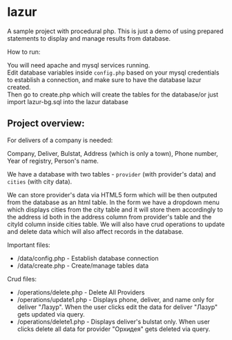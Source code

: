# lazur
A sample project with procedural php. This is just a demo of using prepared statements to display and manage results from database.


How to run:

You will need apache and mysql services running.  
Edit database variables inside `config.php` based on your mysql credentials to establish a connection, and make sure to have the database lazur created.  
Then go to create.php which will create the tables for the database/or just import lazur-bg.sql into the lazur database

## Project overview:  
For delivers of a company is needed: 

Company, Deliver, Bulstat, Address (which is only a town), Phone number, Year of registry, Person's name.

We have a database with two tables - `provider` (with provider's data) and `cities` (with city data).

We can store provider's data via HTML5 form  which will be then outputed from the database as an html table. 
In the form we have a dropdown menu which displays cities from the city table and it will store them accordingly to the address id 
both in the address column from provider's table and the cityId column inside cities table.
We will also have crud operations to update and delete data which will also affect records in the database.

Important files:
* /data/config.php - Establish database connection
* /data/create.php - Create/manage tables data

Crud files:
* /operations/delete.php - Delete All Providers
* /operations/update1.php - Displays phone, deliver, and name only for deliver "Лазур". When the user clicks edit the data for deliver "Лазур" gets updated via query.
* /operations/delete1.php - Displays deliver's bulstat only. When user clicks delete all data for provider "Орхидея" gets deleted via query. 

